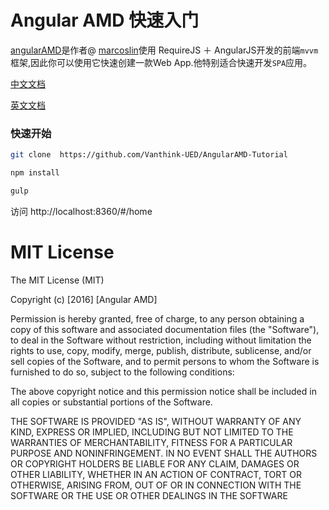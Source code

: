 # Angular AMD 快速入门

[angularAMD](https://github.com/marcoslin/angularAMD)是作者@ [marcoslin](https://github.com/marcoslin)使用 RequireJS ＋ AngularJS开发的前端`mvvm`框架,因此你可以使用它快速创建一款Web App.他特别适合快速开发`SPA`应用。

[中文文档](http://vanthink-ued.github.io/AngularAMD-Tutorial/index.html#/get-started)

[英文文档](http://marcoslin.github.io/angularAMD/#/home)


### 快速开始

``` bash
git clone  https://github.com/Vanthink-UED/AngularAMD-Tutorial

npm install

gulp
```

访问 http://localhost:8360/#/home

# MIT License
The MIT License (MIT)

Copyright (c) [2016] [Angular AMD]

Permission is hereby granted, free of charge, to any person obtaining a copy
of this software and associated documentation files (the "Software"), to deal
in the Software without restriction, including without limitation the rights
to use, copy, modify, merge, publish, distribute, sublicense, and/or sell
copies of the Software, and to permit persons to whom the Software is
furnished to do so, subject to the following conditions:

The above copyright notice and this permission notice shall be included in all
copies or substantial portions of the Software.

THE SOFTWARE IS PROVIDED "AS IS", WITHOUT WARRANTY OF ANY KIND, EXPRESS OR
IMPLIED, INCLUDING BUT NOT LIMITED TO THE WARRANTIES OF MERCHANTABILITY,
FITNESS FOR A PARTICULAR PURPOSE AND NONINFRINGEMENT. IN NO EVENT SHALL THE
AUTHORS OR COPYRIGHT HOLDERS BE LIABLE FOR ANY CLAIM, DAMAGES OR OTHER
LIABILITY, WHETHER IN AN ACTION OF CONTRACT, TORT OR OTHERWISE, ARISING FROM,
OUT OF OR IN CONNECTION WITH THE SOFTWARE OR THE USE OR OTHER DEALINGS IN THE
SOFTWARE
